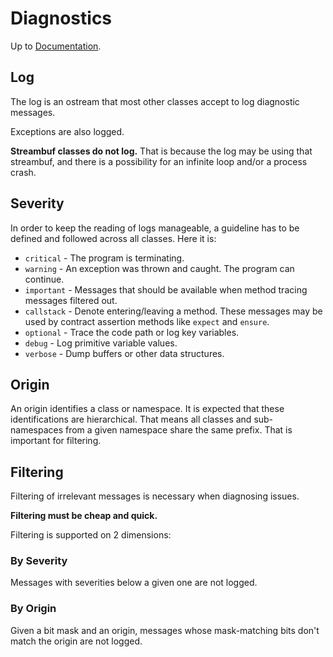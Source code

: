 # Diagnostics

Up to [Documentation](README.md).


## Log
The log is an ostream that most other classes accept to log diagnostic messages.

Exceptions are also logged.

__Streambuf classes do not log.__
That is because the log may be using that streambuf, and there is a possibility for an infinite loop and/or a process crash.


## Severity
In order to keep the reading of logs manageable, a guideline has to be defined and followed across all classes.
Here it is:
- `critical` - The program is terminating.
- `warning` - An exception was thrown and caught. The program can continue.
- `important` - Messages that should be available when method tracing messages filtered out.
- `callstack` - Denote entering/leaving a method. These messages may be used by contract assertion methods like `expect` and `ensure`.
- `optional` - Trace the code path or log key variables.
- `debug` - Log primitive variable values.
- `verbose` - Dump buffers or other data structures.


## Origin
An origin identifies a class or namespace.
It is expected that these identifications are hierarchical.
That means all classes and sub-namespaces from a given namespace share the same prefix. 
That is important for filtering.


## Filtering
Filtering of irrelevant messages is necessary when diagnosing issues.

__Filtering must be cheap and quick.__

Filtering is supported on 2 dimensions:

### By Severity
Messages with severities below a given one are not logged.

### By Origin
Given a bit mask and an origin, messages whose mask-matching bits don't match the origin are not logged.
 